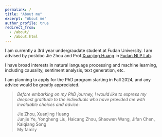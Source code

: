 ```yaml
---
permalink: /
title: "About me"
excerpt: "About me"
author_profile: true
redirect_from: 
  - /about/
  - /about.html
---
```


I am currently a 3rd year undergraudate student at Fudan University. I am advised by postdoc Jie Zhou and Prof.[Xuanjing Huang](https://xuanjing-huang.github.io/) in [Fudan NLP Lab](https://nlp.fudan.edu.cn/).
                
I have broad interests in natural language processing and machine learning, including causality, sentiment analysis, text generation, etc.
                
I am planning to apply for the PhD program starting in Fall 2024, and any advice would be greatly appreciated.


> *Before embarking on my PhD journey, I would like to express my deepest gratitude to the individuals who have provided me with invaluable choices and advice*:
>
> Jie Zhou, Xuanjing Huang  
> Junjie Ye, Yongheng Liu, Haicang Zhou, Shaowen Wang, Jifan Chen, Kaiqiang Song  
> My family